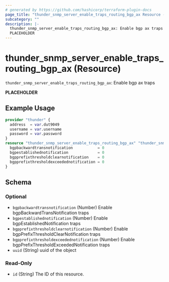```yaml
---
# generated by https://github.com/hashicorp/terraform-plugin-docs
page_title: "thunder_snmp_server_enable_traps_routing_bgp_ax Resource - terraform-provider-thunder"
subcategory: ""
description: |-
  thunder_snmp_server_enable_traps_routing_bgp_ax: Enable bgp ax traps
  PLACEHOLDER
---
```


# thunder_snmp_server_enable_traps_routing_bgp_ax (Resource)

`thunder_snmp_server_enable_traps_routing_bgp_ax`: Enable bgp ax traps

__PLACEHOLDER__

## Example Usage

```terraform
provider "thunder" {
  address  = var.dut9049
  username = var.username
  password = var.password
}
resource "thunder_snmp_server_enable_traps_routing_bgp_ax" "thunder_snmp_server_enable_traps_routing_bgp_ax" {
  bgpbackwardtransnotification           = 0
  bgpestablishednotification             = 0
  bgpprefixthresholdclearnotification    = 0
  bgpprefixthresholdexceedednotification = 0
}
```

<!-- schema generated by tfplugindocs -->
## Schema

### Optional

- `bgpbackwardtransnotification` (Number) Enable bgpBackwardTransNotification traps
- `bgpestablishednotification` (Number) Enable bgpEstablishedNotification traps
- `bgpprefixthresholdclearnotification` (Number) Enable bgpPrefixThresholdClearNotification traps
- `bgpprefixthresholdexceedednotification` (Number) Enable bgpPrefixThresholdExceededNotification traps
- `uuid` (String) uuid of the object

### Read-Only

- `id` (String) The ID of this resource.


